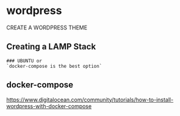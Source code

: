 # wordpress
CREATE A WORDPRESS THEME


## Creating a LAMP Stack 

	### UBUNTU or 
	`docker-compose is the best option`

## docker-compose 

https://www.digitalocean.com/community/tutorials/how-to-install-wordpress-with-docker-compose

